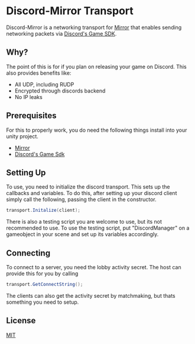 # Discord-Mirror Transport

Discord-Mirror is a networking transport for [Mirror](https://github.com/vis2k/Mirror) that enables sending networking packets via [Discord's Game SDK](https://discordapp.com/developers/docs/game-sdk/sdk-starter-guide).

## Why?

The point of this is for if you plan on releasing your game on Discord. This also provides benefits like:
* All UDP, including RUDP
* Encrypted through discords backend
* No IP leaks

## Prerequisites

For this to properly work, you do need the following things install into your unity project.

* [Mirror](https://github.com/vis2k/Mirror)
* [Discord's Game Sdk](https://discordapp.com/developers/docs/game-sdk/sdk-starter-guide)

## Setting Up

To use, you need to initialize the discord transport. This sets up the callbacks and variables. 
To do this, after setting up your discord client simply call the following, passing the client in the constructor.

```c#
transport.Initalize(client);
```

There is also a testing script you are welcome to use, but its not recommended to use. To use the testing script, put "DiscordManager" on a gameobject in your scene and set up its variables accordingly.

## Connecting

To connect to a server, you need the lobby activity secret. The host can provide this for you by calling
```c#
transport.GetConnectString();
```
The clients can also get the activity secret by matchmaking, but thats something you need to setup.

## License
[MIT](https://choosealicense.com/licenses/mit/)
